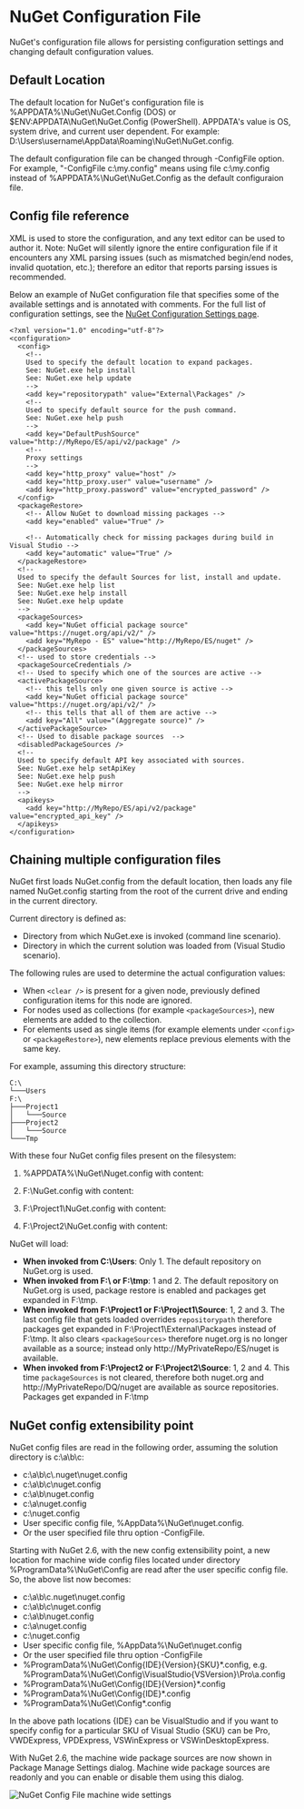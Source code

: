 ﻿# NuGet Configuration File

NuGet's configuration file allows for persisting configuration settings and changing default configuration values.

## Default Location

The default location for NuGet's configuration file is %APPDATA%\NuGet\NuGet.Config (DOS) or $ENV:APPDATA\NuGet\NuGet.Config (PowerShell).
APPDATA's value is OS, system drive, and current user dependent. For example: D:\Users\username\AppData\Roaming\NuGet\NuGet.config.

The default configuration file can be changed through -ConfigFile option. For example, 
"-ConfigFile c:\my.config" means using file c:\my.config instead of %APPDATA%\NuGet\NuGet.Config as the default configuraion file.

## Config file reference

XML is used to store the configuration, and any text editor can be used to author it.
Note: NuGet will silently ignore the entire configuration file if it encounters any XML parsing issues (such as mismatched begin/end nodes, invalid quotation, etc.); therefore an editor that reports parsing issues is recommended.

Below an example of NuGet configuration file that specifies some of the available settings and is annotated with comments.  For the full list of configuration settings, see the [NuGet Configuration Settings page](nuget-config-settings).

    <?xml version="1.0" encoding="utf-8"?>
    <configuration>
      <config>
	    <!-- 
		Used to specify the default location to expand packages.
		See: NuGet.exe help install
		See: NuGet.exe help update
		-->
        <add key="repositorypath" value="External\Packages" />
		<!-- 
		Used to specify default source for the push command.
		See: NuGet.exe help push
		-->
        <add key="DefaultPushSource" value="http://MyRepo/ES/api/v2/package" />
		<!-- 
		Proxy settings
		-->
		<add key="http_proxy" value="host" />
		<add key="http_proxy.user" value="username" />
		<add key="http_proxy.password" value="encrypted_password" />
      </config>
	  <packageRestore>
        <!-- Allow NuGet to download missing packages -->
        <add key="enabled" value="True" />

        <!-- Automatically check for missing packages during build in Visual Studio -->
        <add key="automatic" value="True" />
      </packageRestore>
	  <!--
	  Used to specify the default Sources for list, install and update.
	  See: NuGet.exe help list
	  See: NuGet.exe help install
	  See: NuGet.exe help update
	  -->
      <packageSources>
        <add key="NuGet official package source" value="https://nuget.org/api/v2/" />
        <add key="MyRepo - ES" value="http://MyRepo/ES/nuget" />
      </packageSources>
	  <!-- used to store credentials -->
	  <packageSourceCredentials />
	  <!-- Used to specify which one of the sources are active -->
      <activePackageSource>
	    <!-- this tells only one given source is active -->
        <add key="NuGet official package source" value="https://nuget.org/api/v2/" />
		<!-- this tells that all of them are active -->
		<add key="All" value="(Aggregate source)" />
      </activePackageSource>
	  <!-- Used to disable package sources  -->
      <disabledPackageSources />
	  <!-- 
	  Used to specify default API key associated with sources. 
	  See: NuGet.exe help setApiKey
	  See: NuGet.exe help push
	  See: NuGet.exe help mirror
	  -->
      <apikeys>
        <add key="http://MyRepo/ES/api/v2/package" value="encrypted_api_key" />
      </apikeys>
    </configuration>

## Chaining multiple configuration files

NuGet first loads NuGet.config from the default location, then loads any file named NuGet.config starting from the root of the current drive and ending in the current directory.

Current directory is defined as:

* Directory from which NuGet.exe is invoked (command line scenario).
* Directory in which the current solution was loaded from (Visual Studio scenario).


The following rules are used to determine the actual configuration values:

* When `<clear />` is present for a given node, previously defined configuration items for this node are ignored.
* For nodes used as collections (for example `<packageSources>`), new elements are added to the collection.
* For elements used as single items (for example elements under `<config>` or `<packageRestore>`), new elements replace previous elements with the same key.

For example, assuming this directory structure:

    C:\
    └───Users
    F:\
    ├───Project1
    │   └───Source
	├───Project2
    │   └───Source
	└───Tmp
       
With these four NuGet config files present on the filesystem: 

1) %APPDATA%\NuGet\Nuget.config with content:

    <?xml version="1.0" encoding="utf-8"?>
    <configuration>
      <activePackageSource>
        <add key="NuGet official package source" value="https://nuget.org/api/v2/" />
      </activePackageSource>
    </configuration>

2) F:\NuGet.config with content:

    <?xml version="1.0" encoding="utf-8"?>
    <configuration>
	  <config>
        <add key="repositorypath" value="F:\tmp" />
      </config>
      <packageRestore>
        <add key="enabled" value="True" />
      </packageRestore>
    </configuration>

3) F:\Project1\NuGet.config with content:

    <?xml version="1.0" encoding="utf-8"?>
    <configuration>
      <config>
        <add key="repositorypath" value="External\Packages" />
        <add key="DefaultPushSource" value="http://MyPrivateRepo/ES/api/v2/package" />
      </config>
      <packageSources>
        <clear /> <!-- ensure only the sources defined below are used -->
        <add key="MyPrivateRepo - ES" value="http://MyPrivateRepo/ES/nuget" />
      </packageSources>
    </configuration>

4) F:\Project2\NuGet.config with content:

    <?xml version="1.0" encoding="utf-8"?>
    <configuration>
      <packageSources>
	    <!-- Add this repository to the list of available repositories -->
        <add key="MyPrivateRepo - DQ" value="http://MyPrivateRepo/DQ/nuget" />
      </packageSources>
    </configuration>

NuGet will load:

* **When invoked from C:\Users**: Only 1. The default repository on NuGet.org is used.
* **When invoked from F:\ or F:\tmp**: 1 and 2. The default repository on NuGet.org is used, package restore is enabled and packages get expanded in F:\tmp.
* **When invoked from F:\Project1 or F:\Project1\Source**: 1, 2 and 3. The last config file that gets loaded overrides `repositorypath` therefore packages get expanded in F:\Project1\External\Packages instead of F:\tmp. It also clears `<packageSources>` therefore nuget.org is no longer available as a source; instead only http://MyPrivateRepo/ES/nuget is available.
* **When invoked from F:\Project2 or F:\Project2\Source**: 1, 2 and 4. This time `packageSources` is not cleared, therefore both nuget.org and http://MyPrivateRepo/DQ/nuget are available as source repositories. Packages get expanded in F:\tmp

## NuGet config extensibility point
NuGet config files are read in the following order, assuming the solution directory is c:\a\b\c:

* c:\a\b\c\\.nuget\nuget.config
* c:\a\b\c\nuget.config
* c:\a\b\nuget.config
* c:\a\nuget.config
* c:\nuget.config
* User specific config file, %AppData%\NuGet\nuget.config. 
* Or the user specified file thru option -ConfigFile.

Starting with NuGet 2.6, with the new config extensibility point, a new location for machine wide config files located under directory %ProgramData%\NuGet\Config are read after the user specific config file. So, the above list now becomes:

* c:\a\b\c\.nuget\nuget.config
* c:\a\b\c\nuget.config
* c:\a\b\nuget.config
* c:\a\nuget.config
* c:\nuget.config
* User specific config file, %AppData%\NuGet\nuget.config
* Or the user specified file thru option -ConfigFile
* %ProgramData%\NuGet\Config\{IDE}\{Version}\{SKU}\*.config, e.g. %ProgramData%\NuGet\Config\VisualStudio\{VSVersion}\Pro\a.config
* %ProgramData%\NuGet\Config\{IDE}\{Version}\*.config
* %ProgramData%\NuGet\Config\{IDE}\*.config
* %ProgramData%\NuGet\Config\*.config

In the above path locations {IDE} can be VisualStudio and if you want to specify config for a particular SKU of Visual Studio {SKU} can be Pro, VWDExpress, VPDExpress, VSWinExpress or VSWinDesktopExpress.

With NuGet 2.6, the machine wide package sources are now shown in Package Manage Settings dialog. Machine wide package sources are readonly and you can enable or disable them using this dialog.

![NuGet Config File machine wide settings](/images/consume/NuGet-Config-File-Machine-Wide.png)
